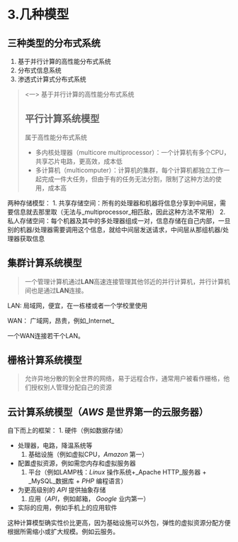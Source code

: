 # 3.几种模型

## 三种类型的分布式系统

1. 基于并行计算的高性能分布式系统
2. 分布式信息系统
3. 渗透式计算式分布式系统

> &lt;一&gt; 基于并行计算的高性能分布式系统
>
> ## 平行计算系统模型
>
> 属于高性能分布式系统
>
> * 多内核处理器（multicore multiprocessor）：一个计算机有多个CPU，共享芯片电路，更高效，成本低
> * 多计算机（multicomputer）：计算机的集群，每个计算机都独立工作一起完成一件大任务，但由于有的任务无法分割，限制了这种方法的使用，成本高

两种存储模型： 1. 共享存储空间：所有的处理器和机器将信息分享到中间层，需要信息就去那里取（无法与_multiprocessor_相匹敌，因此这种方法不常用） 2. 私人存储空间：每个机器及其中的多处理器组成一对，信息存储在自己内部，一旦别的机器/处理器需要调用这个信息，就给中间层发送请求，中间层从那组机器/处理器获取信息

## 集群计算系统模型

> 一个管理计算机通过**LAN**高速连接管理其他邻近的并行计算机，并行计算机间也是通过**LAN**连接。

LAN: 局域网，便宜，在一栋楼或者一个学校里使用

WAN： 广域网，昂贵，例如_Internet_

一个WAN连接若干个LAN。

## 栅格计算系统模型

> 允许异地分散的到全世界的网络，易于远程合作，通常用户被看作栅格，他们授权别人管理分配自己的资源

## 云计算系统模型（_AWS_ 是世界第一的云服务器）

自下而上的框架： 1. 硬件（例如数据存储）

* 处理器，电路，降温系统等
  1. 基础设施（例如虚拟CPU，_Amazon_ 第一）
* 配置虚拟资源，例如需您内存和虚拟服务器
  1. 平台（例如LAMP栈：_Linux_ 操作系统+_Apache HTTP_服务器 + _MySQL_数据库 + _PHP_ 编程语言）
* 为更高级别的 _API_ 提供抽象存储
  1. 应用（_API_，例如邮箱， _Google_ 业内第一）
* 实际的应用，例如手机上的应用软件

这种计算模型确实性价比更高，因为基础设施可以外包，弹性的虚拟资源分配方便根据所需缩小或扩大规模。例如云服务。

